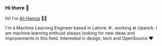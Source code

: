 ### Hi there 👋

<!--
**malihamza/malihamza** is a ✨ _special_ ✨ repository because its `README.md` (this file) appears on your GitHub profile.

Here are some ideas to get you started:

- 🔭 I’m currently working on ...
- 🌱 I’m currently learning ...
- 👯 I’m looking to collaborate on ...
- 🤔 I’m looking for help with ...
- 💬 Ask me about ...
- 📫 How to reach me: ...
- 😄 Pronouns: ...
- ⚡ Fun fact: ...
-->
Hi! I'm [Ali Hamza](https://github.com/malihamza) 👋🏼


I'm a  Machine Learning Engineer based in Lahore ☀️, working at Upwork. I am machine learning enthuist always looking for new ideas and improvements in this field. Interested in design, tech and OpenSource ❤️
